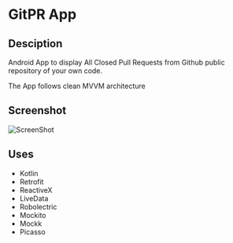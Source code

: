 # GitPR App

## Desciption
Android App to display All Closed Pull Requests from Github public
repository of your own code.

The App follows clean MVVM architecture

## Screenshot
![ScreenShot](https://ibb.co/9Wk1C1s)

## Uses
- Kotlin
- Retrofit
- ReactiveX
- LiveData
- Robolectric
- Mockito
- Mockk
- Picasso
